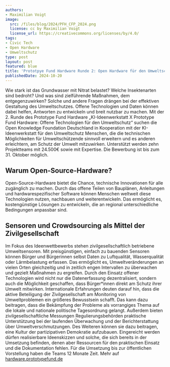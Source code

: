 ```yaml
---
authors:
- Maximilian Voigt
image:
  src: /files/blog/2024/PFH_CFP_2024.png
  license: cc by Maximilian Voigt
  license_url: https://creativecommons.org/licenses/by/4.0/
tags:
- Civic Tech
- Open Hardware
- Umweltschutz
type: post
layout: post
featured: blue
title: 'Prototpye Fund Hardware Runde 2: Open Hardware für den Umweltschutz'
publishedDate: 2024-10-20
---
```


Wie stark ist das Grundwasser mit Nitrat belastet? Welche Insektenarten sind bedroht? Und was sind zielführende Maßnahmen, dem entgegenzuwirken? Solche und andere Fragen drängen bei der effektiven Gestaltung des Umweltschutzes. Offene Technologien und Daten können dabei helfen, Antworten zu entwickeln und breit nutzbar zu machen. Mit der 2. Runde des Prototype Fund Hardware „KI-Ideenwerkstatt X Prototype Fund Hardware: Offene Technologien für den Umweltschutz“ suchen die Open Knowledge Foundation Deutschland in Kooperation mit der KI-Ideenwerkstatt für den Umweltschutz Menschen, die die technischen Möglichkeiten für Umweltschützende sinnvoll erweitern und es anderen erleichtern, am Schutz der Umwelt mitzuwirken. Unterstützt werden zehn Projektteams mit 24.500€ sowie mit Expertise. Die Bewerbung ist bis zum 31. Oktober möglich.
## Warum Open-Source-Hardware?
Open-Source-Hardware bietet die Chance, technische Innovationen für alle zugänglich zu machen. Durch das offene Teilen von Bauplänen, Anleitungen und hardwarespezifischer Software können Menschen weltweit diese Technologien nutzen, nachbauen und weiterentwickeln. Das ermöglicht es, kostengünstige Lösungen zu entwickeln, die an regional unterschiedliche Bedingungen anpassbar sind.
## Sensoren und Crowdsourcing als Mittel der Zivilgesellschaft
Im Fokus des Ideenwettbewerbs stehen zivilgesellschaftlich betriebene Umweltsensoren. Mit preisgünstigen, einfach zu bauenden Sensoren können Bürger und Bürgerinnen selbst Daten zu Luftqualität, Wasserqualität oder Lärmbelastung erfassen. Das ermöglicht es, Umweltveränderungen an vielen Orten gleichzeitig und in zeitlich engen Intervallen zu überwachen und gezielt Maßnahmen zu ergreifen. 
Durch den Einsatz offener Technologien wird nicht nur die Datenerfassung dezentralisiert, sondern auch die Möglichkeit geschaffen, dass Bürger*innen direkt am Schutz ihrer Umwelt mitwirken. Internationale Erfahrungen deuten darauf hin, dass die aktive Beteiligung der Zivilgesellschaft am Monitoring von Umweltproblemen ein größeres Bewusstsein schafft. Das kann dazu beitragen, dass die Bekämpfung der Probleme als vorrangiges Thema auf die lokale und nationale politische Tagesordnung gelangt. Außerdem bieten zivilgesellschaftliche Messungen Regulierungsbehörden praktische Unterstützung bei der laufenden Überwachung und der Berichterstattung über Umweltverschmutzungen. Des Weiteren können sie dazu beitragen, eine Kultur der partizipativen Demokratie aufzubauen. 
Eingereicht werden dürfen realisierbare Ideenskizzen und solche, die sich bereits in der Umsetzung befinden, denen aber Ressourcen für den praktischen Einsatz und die Dokumentation fehlen. Für die Umsetzung bis zur öffentlichen Vorstellung haben die Teams 12 Monate Zeit.
Mehr auf [hardware.prototypefund.de](https://hardware.prototypefund.de/)